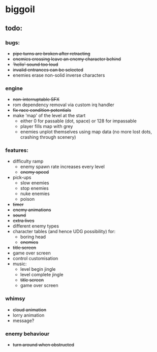 # biggoil

## todo:

### bugs:
* ~~pipe turns are broken after retracting~~
* ~~enemies crossing leave an enemy character behind~~
* ~~'hello' sound too loud~~
* ~~invalid entrances can be selected~~
* enemies erase non-solid inverse characters

### engine
* ~~non-interruptable SFX~~
* rom dependency removal via custom irq handler
* ~~fix race condition potentials~~
* make 'map' of the level at the start
  * either 0 for passable (dot, space) or 128 for impassable
  * player fills map with grey
  * enemies unplot themselves using map data (no more lost dots, crashing through scenery)

### features:
* difficulty ramp
  * enemy spawn rate increases every level
  * ~~enemy speed~~
* pick-ups
  * slow enemies
  * stop enemies
  * nuke enemies
  * poison
* ~~timer~~
* ~~enemy animations~~
* ~~sound~~
* ~~extra lives~~
* different enemy types
* character tables (and hence UDG possibility) for:
  * boring head
  * ~~enemies~~
* ~~title screen~~
* game over screen
* control customisation
* music:
  * level begin jingle
  * level complete jingle
  * ~~title screen~~
  * game over screen

### whimsy
* ~~cloud animation~~
* lorry animation
* message?

### enemy behaviour
* ~~turn around when obstructed~~

